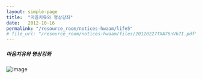 ```yaml
---
layout: simple-page
title:  "마음치유와 명상강좌"
date:   2012-10-16
permalink: "/resource_room/notices-hwaam/life5"
# file_url: "/resource_room/notices-hwaam/files/20120227TXA76nVb7I.pdf"
---
```


##### **마음치유와 명상강좌**

![image]({{site.baseurl}}/resource_room/notices-hwaam/files/2070192621_RT56j4HU_20121016.jpg)


